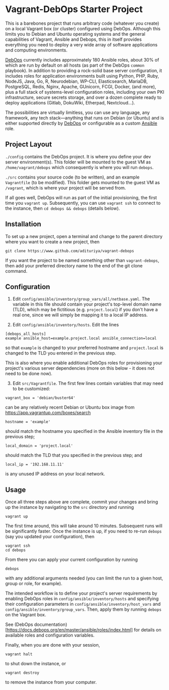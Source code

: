 # Vagrant-DebOps Starter Project

This is a barebones project that runs arbitrary code (whatever you create)
on a local Vagrant box (or cluster) configured using DebOps.
Although this limits you to Debian and Ubuntu operating systems
and the general capabilities of Vagrant, Ansible and Debops,
this in itself provides everything you need to deploy a very wide array
of software applications and computing environments.

[DebOps](https://docs.debops.org/) currently includes approximately 180 Ansible roles, about
30% of which are run by default on all hosts (as part of the DebOps
`common` playbook). In addition to providing a rock-solid base server configuration,
it includes roles for application environments built using
Python, PHP, Ruby, NodeJS, Java, Go, R, Neurodebian, WP-CLI, Elasticsearch, MariaDB,
PostgreSQL, Redis, Nginx, Apache, GUnicorn, FCGI, Docker, (and more),
plus a full stack of systems-level configuration roles,
including your own PKI infrastructure, secure secrets storage, and over a dozen
complete ready to deploy applications (Gitlab, DokuWiki, Etherpad, Nextcloud...).

The possibilities are virtually limitless, you can use any language, any framework,
any tech stack&mdash;anything that runs on Debian (or Ubuntu) and is either
supported directly by [DebOps](https://docs.debops.org/) or configurable as a custom [Ansible](https://docs.ansible.com/ansible/latest/index.html) role.

## Project Layout

`./config` contains the DebOps project. It is where you
define your dev server environment(s). This folder
will be mounted to the guest VM as `/home/vagrant/debops`
which consequently is where you will run `debops`.

`./src` contains your source code (to be written),
and an example `Vagrantfile` (to be modified).
This folder gets mounted to the guest VM as `/vagrant`,
which is where your project will be served from.

If all goes well, DebOps will run as part of the initial
provisioning, the first time you `vagrant up`. Subsequently,
you can use `vagrant ssh` to connect to the instance,
then `cd debops && debops` (details below).

## Installation

To set up a new project, open a terminal and change to the parent
directory where you want to create a new project, then

```
git clone https://www.github.com/adituriya/vagrant-debops
```

If you want the project to be named something other than `vagrant-debops`,
then add your preferred directory name to the end of the git clone command.

## Configuration

1. Edit `config/ansible/inventory/group_vars/all/netbase.yaml`.
The variable in this file should contain your project's top-level
domain name (TLD), which may be fictitious (e.g. `project.local`)
if you don't have a real one, since we will simply be mapping it
to a local IP address.

2. Edit `config/ansible/inventory/hosts`.
Edit the lines

```
[debops_all_hosts]
example ansible_host=example.project.local ansible_connection=local
```

so that `example` is changed to your preferred hostname
and `project.local` is changed to the TLD you entered in the
previous step.

This is also where you enable additional DebOps roles for
provisioning your project's various server dependencies (more on this
below - it does not need to be done now).

3. Edit `src/Vagrantfile`. The first few lines contain
variables that may need to be customized:

```
vagrant_box = 'debian/buster64'
```

can be any relatively recent Debian or Ubuntu box image from
https://app.vagrantup.com/boxes/search

```
hostname = 'example'
```

should match the hostname you specified in the Ansible inventory
file in the previous step;

```
local_domain = 'project.local'
```

should match the TLD that you specified in the previous step; and

```
local_ip = '192.168.11.11'
```

is any unused IP address on your local network.


## Usage

Once all three steps above are complete, commit your changes and
bring up the instance by navigating to the `src` directory and running

```
vagrant up
```

The first time around, this will take around 10 minutes.
Subsequent runs will be significantly faster. Once the instance is up,
if you need to re-run `debops` (say you updated your configuration), then

```
vagrant ssh
cd debops
```

From there you can apply your current configuration by running

```
debops
```

with any additional arguments needed (you can limit the run
to a given host, group or role, for example).

The intended workflow is to define your project's
server requirements by enabling DebOps roles in
`config/ansible/inventory/hosts` and specifying their
configuration parameters in `config/ansible/inventory/host_vars`
and `config/ansible/inventory/group_vars`. Then, apply them
by running `debops` on the Vagrant box.

See (DebOps documentation)[https://docs.debops.org/en/master/ansible/roles/index.html]
for details on available roles and configuration variables.

Finally, when you are done with your session,

```
vagrant halt
```

to shut down the instance, or

```
vagrant destroy
```

to remove the instance from your computer.